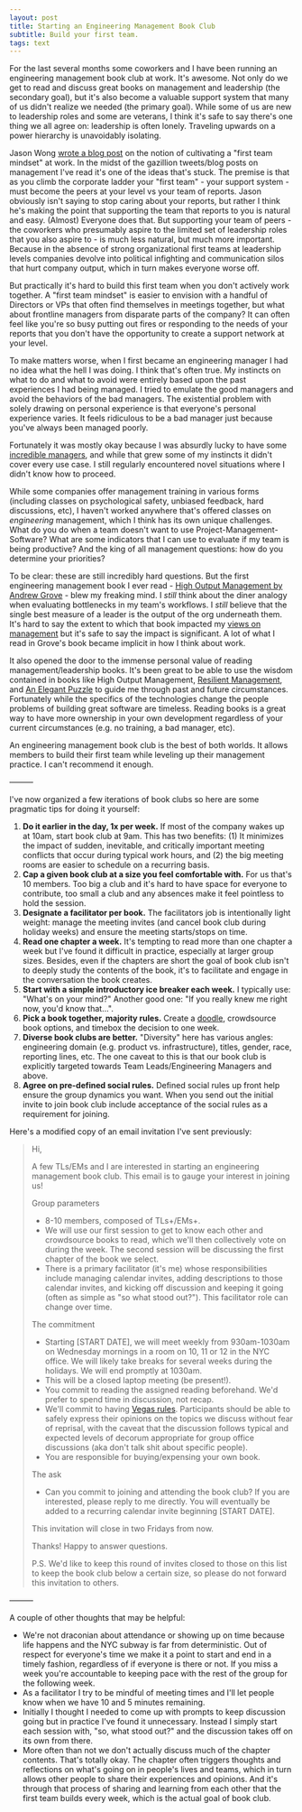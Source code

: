 ```yaml
---
layout: post
title: Starting an Engineering Management Book Club
subtitle: Build your first team.
tags: text
---
```


For the last several months some coworkers and I have been running an engineering management book club at work. It's awesome. Not only do we get to read and discuss great books on management and leadership (the secondary goal), but it's also become a valuable support system that many of us didn't realize we needed (the primary goal). While some of us are new to leadership roles and some are veterans, I think it's safe to say there's one thing we all agree on: leadership is often lonely. Traveling upwards on a power hierarchy is unavoidably isolating.

Jason Wong [wrote a blog post](https://www.attack-gecko.net/2018/06/25/building-a-first-team-mindset/) on the notion of cultivating a "first team mindset" at work. In the midst of the gazillion tweets/blog posts on management I've read it's one of the ideas that's stuck. The premise is that as you climb the corporate ladder your "first team" - your support system - must become the peers at your level vs your team of reports. Jason obviously isn't saying to stop caring about your reports, but rather I think he's making the point that supporting the team that reports to you is natural and easy. (Almost) Everyone does that. But supporting your team of peers - the coworkers who presumably aspire to the limited set of leadership roles that you also aspire to - is much less natural, but much more important. Because in the absence of strong organizational first teams at leadership levels companies devolve into political infighting and communication silos that hurt company output, which in turn makes everyone worse off.

But practically it's hard to build this first team when you don't actively work together. A "first team mindset" is easier to envision with a handful of Directors or VPs that often find themselves in meetings together, but what about frontline managers from disparate parts of the company? It can often feel like you're so busy putting out fires or responding to the needs of your reports that you don't have the opportunity to create a support network at your level.

To make matters worse, when I first became an engineering manager I had no idea what the hell I was doing. I think that's often true. My instincts on what to do and what to avoid were entirely based upon the past experiences I had being managed. I tried to emulate the good managers and avoid the behaviors of the bad managers. The existential problem with solely drawing on personal experience is that everyone's personal experience varies. It feels ridiculous to be a bad manager just because you've always been managed poorly. 

Fortunately it was mostly okay because I was absurdly lucky to have some [incredible managers](https://larahogan.me/blog/etsy-lessons/), and while that grew some of my instincts it didn't cover every use case. I still regularly encountered novel situations where I didn't know how to proceed.

While some companies offer management training in various forms (including classes on psychological safety, unbiased feedback, hard discussions, etc), I haven't worked anywhere that's offered classes on _engineering_ management, which I think has its own unique challenges. What do you do when a team doesn't want to use Project-Management-Software? What are some indicators that I can use to evaluate if my team is being productive? And the king of all management questions: how do you determine your priorities?

To be clear: these are still incredibly hard questions. But the first engineering management book I ever read - [High Output Management by Andrew Grove](https://amzn.to/2KeVgV2) - blew my freaking mind. I *still* think about the diner analogy when evaluating bottlenecks in my team's workflows. I *still* believe that the single best measure of a leader is the output of the org underneath them. It's hard to say the extent to which that book impacted my [views on management](http://management.danielna.com/) but it's safe to say the impact is significant. A lot of what I read in Grove's book became implicit in how I think about work.

It also opened the door to the immense personal value of reading management/leadership books. It's been great to be able to use the wisdom contained in books like High Output Management, [Resilient Management](https://resilient-management.com/), and [An Elegant Puzzle](https://lethain.com/elegant-puzzle/) to guide me through past and future circumstances. Fortunately while the specifics of the technologies change the people problems of building great software are timeless. Reading books is a great way to have more ownership in your own development regardless of your current circumstances (e.g. no training, a bad manager, etc).

An engineering management book club is the best of both worlds. It allows members to build their first team while leveling up their management practice. I can't recommend it enough.

———

I've now organized a few iterations of book clubs so here are some pragmatic tips for doing it yourself:

1. **Do it earlier in the day, 1x per week.** If most of the company wakes up at 10am, start book club at 9am. This has two benefits: (1) It minimizes the impact of sudden, inevitable, and critically important meeting conflicts that occur during typical work hours, and (2) the big meeting rooms are easier to schedule on a recurring basis.
2. **Cap a given book club at a size you feel comfortable with.** For us that's 10 members. Too big a club and it's hard to have space for everyone to contribute, too small a club and any absences make it feel pointless to hold the session.
3. **Designate a facilitator per book.** The facilitators job is intentionally light weight: manage the meeting invites (and cancel book club during holiday weeks) and ensure the meeting starts/stops on time.
4. **Read one chapter a week.** It's tempting to read more than one chapter a week but I've found it difficult in practice, especially at larger group sizes. Besides, even if the chapters are short the goal of book club isn't to deeply study the contents of the book, it's to facilitate and engage in the conversation the book creates.
5. **Start with a simple introductory ice breaker each week.** I typically use: "What's on your mind?" Another good one: "If you really knew me right now, you'd know that...".
6. **Pick a book together, majority rules.** Create a [doodle](https://doodle.com/create-choice), crowdsource book options, and timebox the decision to one week.
7. **Diverse book clubs are better.** "Diversity" here has various angles: engineering domain (e.g. product vs. infrastructure), titles, gender, race, reporting lines, etc. The one caveat to this is that our book club is explicitly targeted towards Team Leads/Engineering Managers and above.
8. **Agree on pre-defined social rules.** Defined social rules up front help ensure the group dynamics you want. When you send out the initial invite to join book club include acceptance of the social rules as a requirement for joining.

Here's a modified copy of an email invitation I've sent previously:

> Hi,
>
> A few TLs/EMs and I are interested in starting an engineering management book club. This email is to gauge your interest in joining us!
>
> Group parameters
> * 8-10 members, composed of TLs+/EMs+.
> * We will use our first session to get to know each other and crowdsource books to read, which we'll then collectively vote on during the week. The second session will be discussing the first chapter of the book we select.
> * There is a primary facilitator (it's me) whose responsibilities include managing calendar invites, adding descriptions to those calendar invites, and kicking off discussion and keeping it going (often as simple as "so what stood out?"). This facilitator role can change over time.
>
> The commitment
> * Starting [START DATE], we will meet weekly from 930am-1030am on Wednesday mornings in a room on 10, 11 or 12 in the NYC office. We will likely take breaks for several weeks during the holidays. We will end promptly at 1030am.
> * This will be a closed laptop meeting (be present!).
> * You commit to reading the assigned reading beforehand. We'd prefer to spend time in discussion, not recap.
> * We'll commit to having [Vegas rules](https://www.lucidmeetings.com/glossary/vegas-rules). Participants should be able to safely express their opinions on the topics we discuss without fear of reprisal, with the caveat that the discussion follows typical and expected levels of decorum appropriate for group office discussions (aka don't talk shit about specific people).
> * You are responsible for buying/expensing your own book.
>
> The ask
> * Can you commit to joining and attending the book club? If you are interested, please reply to me directly. You will eventually be added to a recurring calendar invite beginning [START DATE].
>
> This invitation will close in two Fridays from now.
>
> Thanks! Happy to answer questions.
>
> P.S. We'd like to keep this round of invites closed to those on this list to keep the book club below a certain size, so please do not forward this invitation to others.

———

A couple of other thoughts that may be helpful:
* We're not draconian about attendance or showing up on time because life happens and the NYC subway is far from deterministic. Out of respect for everyone's time we make it a point to start and end in a timely fashion, regardless of if everyone is there or not. If you miss a week you're accountable to keeping pace with the rest of the group for the following week.
* As a facilitator I try to be mindful of meeting times and I'll let people know when we have 10 and 5 minutes remaining.
* Initially I thought I needed to come up with prompts to keep discussion going but in practice I've found it unnecessary. Instead I simply start each session with, "so, what stood out?" and the discussion takes off on its own from there.
* More often than not we don't actually discuss much of the chapter contents. That's totally okay. The chapter often triggers thoughts and reflections on what's going on in people's lives and teams, which in turn allows other people to share their experiences and opinions. And it's through that process of sharing and learning from each other that the first team builds every week, which is the actual goal of book club.
